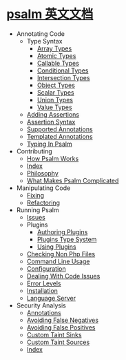 # [psalm 英文文档](https://github.com/vimeo/psalm)

- Annotating Code
  - Type Syntax
    * [Array Types](annotating_code/type_syntax/array_types.md)
    * [Atomic Types](annotating_code/type_syntax/atomic_types.md)
    * [Callable Types](annotating_code/type_syntax/callable_types.md)
    * [Conditional Types](annotating_code/type_syntax/conditional_types.md)
    * [Intersection Types](annotating_code/type_syntax/intersection_types.md)
    * [Object Types](annotating_code/type_syntax/object_types.md)
    * [Scalar Types](annotating_code/type_syntax/scalar_types.md)
    * [Union Types](annotating_code/type_syntax/union_types.md)
    * [Value Types](annotating_code/type_syntax/value_types.md)
  * [Adding Assertions](annotating_code/adding_assertions.md)
  * [Assertion Syntax](annotating_code/assertion_syntax.md)
  * [Supported Annotations](annotating_code/supported_annotations.md)
  * [Templated Annotations](annotating_code/templated_annotations.md)
  * [Typing In Psalm](annotating_code/typing_in_psalm.md)
- Contributing
  * [How Psalm Works](contributing/how_psalm_works.md)
  * [Index](contributing/index.md)
  * [Philosophy](contributing/philosophy.md)
  * [What Makes Psalm Complicated](contributing/what_makes_psalm_complicated.md)
- Manipulating Code
  * [Fixing](manipulating_code/fixing.md)
  * [Refactoring](manipulating_code/refactoring.md)
- Running Psalm
  * [Issues](running_psalm/issues.md)
  - Plugins
    * [Authoring Plugins](running_psalm/plugins/authoring_plugins.md)
    * [Plugins Type System](running_psalm/plugins/plugins_type_system.md)
    * [Using Plugins](running_psalm/plugins/using_plugins.md)
  * [Checking Non Php Files](running_psalm/checking_non_php_files.md)
  * [Command Line Usage](running_psalm/command_line_usage.md)
  * [Configuration](running_psalm/configuration.md)
  * [Dealing With Code Issues](running_psalm/dealing_with_code_issues.md)
  * [Error Levels](running_psalm/error_levels.md)
  * [Installation](running_psalm/installation.md)
  * [Language Server](running_psalm/language_server.md)
- Security Analysis
  * [Annotations](security_analysis/annotations.md)
  * [Avoiding False Negatives](security_analysis/avoiding_false_negatives.md)
  * [Avoiding False Positives](security_analysis/avoiding_false_positives.md)
  * [Custom Taint Sinks](security_analysis/custom_taint_sinks.md)
  * [Custom Taint Sources](security_analysis/custom_taint_sources.md)
  * [Index](security_analysis/index.md)
